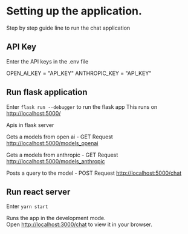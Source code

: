 # Setting up the application.

Step by step guide line to run the chat application

## API Key

Enter the API keys in the .env file

OPEN_AI_KEY = "API_KEY"
ANTHROPIC_KEY = "API_KEY"

## Run flask application

Enter `flask run --debugger` to run the flask app
This runs on [http://localhost:5000/](http://localhost:3000/)

Apis in flask server

Gets a models from open ai - GET Request
[http://localhost:5000/models_openai](http://localhost:5000/models_openai)

Gets a models from anthropic - GET Request
[http://localhost:5000/models_anthropic](http://localhost:5000/models_anthropic)

Posts a query to the model - POST Request
[http://localhost:5000/chat](http://localhost:5000/chat)

## Run react server

Enter `yarn start`

Runs the app in the development mode.\
Open [http://localhost:3000/chat](http://localhost:3000/chat) to view it in your browser.
